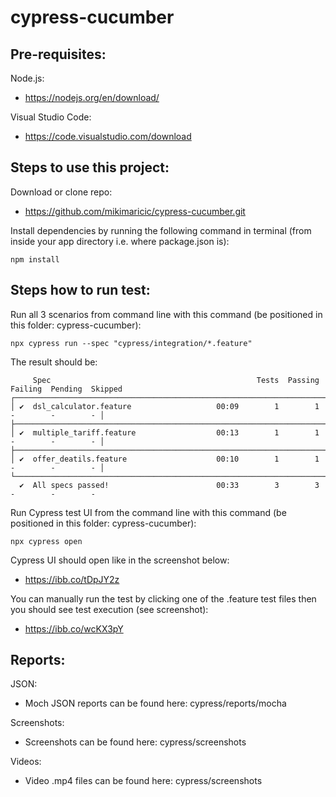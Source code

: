 # cypress-cucumber

## Pre-requisites:

Node.js:

- https://nodejs.org/en/download/

Visual Studio Code:

- https://code.visualstudio.com/download

## Steps to use this project:

Download or clone repo:

- https://github.com/mikimaricic/cypress-cucumber.git

Install dependencies by running the following command in terminal (from inside your app directory i.e. where package.json is):

```
npm install
```

## Steps how to run test:

Run all 3 scenarios from command line with this command (be positioned in this folder: cypress-cucumber):

```
npx cypress run --spec "cypress/integration/*.feature"
```

The result should be:

```
     Spec                                              Tests  Passing  Failing  Pending  Skipped
┌────────────────────────────────────────────────────────────────────────────────────────────────┐
│ ✔  dsl_calculator.feature                   00:09        1        1        -        -        - │
├────────────────────────────────────────────────────────────────────────────────────────────────┤
│ ✔  multiple_tariff.feature                  00:13        1        1        -        -        - │
├────────────────────────────────────────────────────────────────────────────────────────────────┤
│ ✔  offer_deatils.feature                    00:10        1        1        -        -        - │
└────────────────────────────────────────────────────────────────────────────────────────────────┘
  ✔  All specs passed!                        00:33        3        3        -        -        -
```

Run Cypress test UI from the command line with this command (be positioned in this folder: cypress-cucumber):

```
npx cypress open
```

Cypress UI should open like in the screenshot below:

- https://ibb.co/tDpJY2z

You can manually run the test by clicking one of the .feature test files then you should see test execution (see screenshot):

- https://ibb.co/wcKX3pY

## Reports:

JSON:

- Moch JSON reports can be found here: cypress/reports/mocha

Screenshots:

- Screenshots can be found here: cypress/screenshots

Videos:

- Video .mp4 files can be found here: cypress/screenshots
